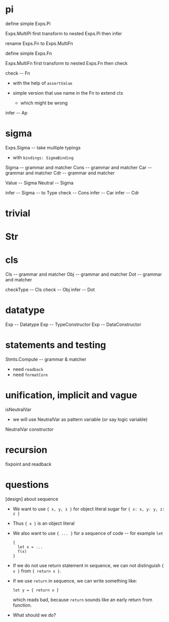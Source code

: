# pi

define simple Exps.Pi

Exps.MultiPi first transform to nested Exps.Pi then infer

rename Exps.Fn to Exps.MultiFn

define simple Exps.Fn

Exps.MultiFn first transform to nested Exps.Fn then check

check -- Fn

- with the help of `assertValue`

- simple version that use name in the Fn to extend ctx

  - which might be wrong

infer -- Ap

# sigma

Exps.Sigma -- take multiple typings

- with `bindings: SigmaBinding`

Sigma -- grammar and matcher
Cons -- grammar and matcher
Car -- grammar and matcher
Cdr -- grammar and matcher

Value -- Sigma
Neutral -- Sigma

infer -- Sigma -- to Type
check -- Cons
infer -- Car
infer -- Cdr

# trivial

# Str

# cls

Cls -- grammar and matcher
Obj -- grammar and matcher
Dot -- grammar and matcher

checkType -- Cls
check -- Obj
infer -- Dot

# datatype

Exp -- Datatype
Exp -- TypeConstructor
Exp -- DataConstructor

# statements and testing

Stmts.Compute -- grammar & matcher

- need `readback`
- need `formatCore`

# unification, implicit and vague

isNeutralVar

- we will use NeutralVar as pattern variable (or say logic variable)

NeutralVar constructor

# recursion

fixpoint and readback

# questions

[design] about sequence

- We want to use `{ x, y, z }` for object literal sugar for `{ x: x, y: y, z: z }`

- Thus `{ x }` is an object literal

- We also want to use `{ ... }` for a sequence of code -- for example `let`

  ```
  {
    let x = ...
    f(x)
  }
  ```

- If we do not use return statement in sequence,
  we can not distinguish `{ x }` from `{ return x }`.

- If we use `return` in sequence, we can write something like:

  ```
  let y = { return x }
  ```

  which reads bad, because `return` sounds like an early return from function.

- What should we do?
